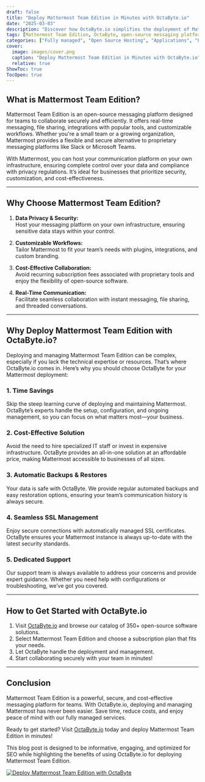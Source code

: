 ```yaml
---
draft: false
title: "Deploy Mattermost Team Edition in Minutes with OctaByte.io"
date: "2025-03-03"
description: "Discover how OctaByte.io simplifies the deployment of Mattermost Team Edition, a powerful open-source messaging platform. Save time, reduce costs, and enjoy seamless management with OctaByte's fully managed services."
tags: [Mattermost Team Edition, OctaByte, open-source messaging platform, managed Mattermost deployment, secure team communication, cost-effective collaboration tools, automated backups, SSL management, open-source software hosting]
categories: ["Fully managed", "Open Source Hosting", "Applications", "Live Chat", "Mattermost Team Edition"]
cover:
  image: images/cover.png
  caption: "Deploy Mattermost Team Edition in Minutes with OctaByte.io"
  relative: true
ShowToc: true
TocOpen: true
---
```



## What is Mattermost Team Edition?

Mattermost Team Edition is an open-source messaging platform designed for teams to collaborate securely and efficiently. It offers real-time messaging, file sharing, integrations with popular tools, and customizable workflows. Whether you're a small team or a growing organization, Mattermost provides a flexible and secure alternative to proprietary messaging platforms like Slack or Microsoft Teams.

With Mattermost, you can host your communication platform on your own infrastructure, ensuring complete control over your data and compliance with privacy regulations. It’s ideal for businesses that prioritize security, customization, and cost-effectiveness.

---

## Why Choose Mattermost Team Edition?

1. **Data Privacy & Security:**  
   Host your messaging platform on your own infrastructure, ensuring sensitive data stays within your control.

2. **Customizable Workflows:**  
   Tailor Mattermost to fit your team’s needs with plugins, integrations, and custom branding.

3. **Cost-Effective Collaboration:**  
   Avoid recurring subscription fees associated with proprietary tools and enjoy the flexibility of open-source software.

4. **Real-Time Communication:**  
   Facilitate seamless collaboration with instant messaging, file sharing, and threaded conversations.

---

## Why Deploy Mattermost Team Edition with OctaByte.io?

Deploying and managing Mattermost Team Edition can be complex, especially if you lack the technical expertise or resources. That’s where OctaByte.io comes in. Here’s why you should choose OctaByte for your Mattermost deployment:

### 1. **Time Savings**  
Skip the steep learning curve of deploying and maintaining Mattermost. OctaByte’s experts handle the setup, configuration, and ongoing management, so you can focus on what matters most—your business.

### 2. **Cost-Effective Solution**  
Avoid the need to hire specialized IT staff or invest in expensive infrastructure. OctaByte provides an all-in-one solution at an affordable price, making Mattermost accessible to businesses of all sizes.

### 3. **Automatic Backups & Restores**  
Your data is safe with OctaByte. We provide regular automated backups and easy restoration options, ensuring your team’s communication history is always secure.

### 4. **Seamless SSL Management**  
Enjoy secure connections with automatically managed SSL certificates. OctaByte ensures your Mattermost instance is always up-to-date with the latest security standards.

### 5. **Dedicated Support**  
Our support team is always available to address your concerns and provide expert guidance. Whether you need help with configurations or troubleshooting, we’ve got you covered.

---

## How to Get Started with OctaByte.io

1. Visit [OctaByte.io](https://octabyte.io) and browse our catalog of 350+ open-source software solutions.  
2. Select Mattermost Team Edition and choose a subscription plan that fits your needs.  
3. Let OctaByte handle the deployment and management.  
4. Start collaborating securely with your team in minutes!

---

## Conclusion

Mattermost Team Edition is a powerful, secure, and cost-effective messaging platform for teams. With OctaByte.io, deploying and managing Mattermost has never been easier. Save time, reduce costs, and enjoy peace of mind with our fully managed services.  

Ready to get started? Visit [OctaByte.io](https://octabyte.io) today and deploy Mattermost Team Edition in minutes!
 

This blog post is designed to be informative, engaging, and optimized for SEO while highlighting the benefits of using OctaByte.io for deploying Mattermost Team Edition.

[![Deploy Mattermost Team Edition with OctaByte](/images/deploy-on-octabyte.png)](https://octabyte.io/fully-managed-open-source-services/applications/live-chat/mattermost)